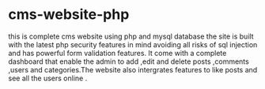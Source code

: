 # cms-website-php
this is complete cms website using php and mysql database
the site is built with the latest php security features in mind avoiding all risks of sql injection and has  powerful form validation features.
It come with a complete dashboard that enable the admin to add ,edit and delete posts ,comments ,users and categories.The website also intergrates features to like posts and see all the users online .
